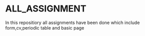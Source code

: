 # ALL_ASSIGNMENT
In this repositiory all assignments have been done which include form,cv,periodic table and basic page
